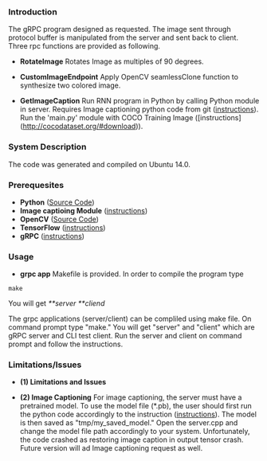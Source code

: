 ### Introduction
The gRPC program designed as requested. The image sent through protocol buffer is manipulated from the server and sent back to client. Three rpc functions are provided as following.

* **RotateImage** Rotates Image as multiples of 90 degrees.

* **CustomImageEndpoint** Apply OpenCV seamlessClone function to synthesize two colored image.

* **GetImageCaption** Run RNN program in Python by calling Python module in server. Requires Image captioning python code from git ([instructions](https://github.com/jaehongyoon/image_captioning)). Run the 'main.py' module with COCO Training Image ([instructions] (http://cocodataset.org/#download)).

### System Description
The code was generated and compiled on Ubuntu 14.0.

### Prerequesites
* **Python** ([Source Code](https://www.python.org/downloads/))
* **Image captioing Module** ([instructions](https://github.com/jaehongyoon/image_captioning))
* **OpenCV** ([Source Code](https://github.com/opencv/opencv))
* **TensorFlow** ([instructions](https://www.tensorflow.org/install/install_sources))
* **gRPC** ([instructions](https://grpc.io/docs/quickstart/cpp.html#before-you-begin))

### Usage
* **grpc app** Makefile is provided. In order to compile the program type 
```shell
make
```
You will get _**server_ _**cliend_

The grpc applications (server/client) can be compliled using make file. On command prompt type "make." You will get "server" and "client" which are gRPC server and CLI test client. Run the server and client on command prompt and follow the instructions.

### Limitations/Issues
* **(1) Limitations and Issues** 

* **(2) Image Captioning** For image captioning, the server must have a pretrained model. To use the model file (*.pb), the user should first run the python code accordingly to the instruction ([instructions](https://github.com/jaehongyoon/image_captioning)). The model is then saved as "tmp/my_saved_model." Open the server.cpp and change the model file path accordingly to your system.
Unfortunately, the code crashed as restoring image caption in output tensor crash. Future version will ad Image captioning request as well.

